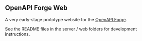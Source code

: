 ## OpenAPI Forge Web

A very early-stage prototype website for the [OpenAPI Forge](https://github.com/ScottLogic/openapi-forge).

See the README files in the server / web folders for development instructions.